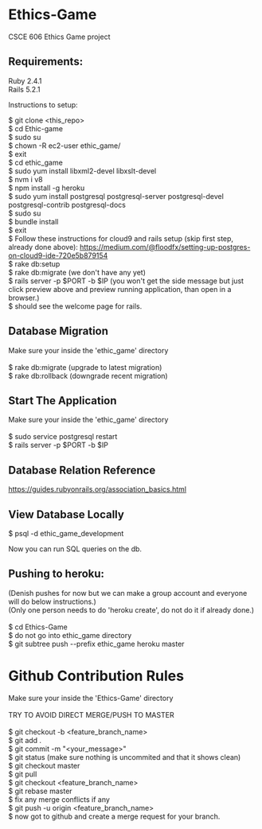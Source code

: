 # Ethics-Game
CSCE 606 Ethics Game project


## Requirements:

Ruby 2.4.1 <br/>
Rails 5.2.1 <br/>

Instructions to setup: <br/> 

$ git clone <this_repo> <br/>
$ cd Ethic-game <br/>
$ sudo su <br/>
$ chown -R ec2-user ethic_game/ <br/>
$ exit <br/>
$ cd ethic_game <br/>
$ sudo yum install libxml2-devel libxslt-devel <br/>
$ nvm i v8 <br/>
$ npm install -g heroku <br/>
$ sudo yum install postgresql postgresql-server postgresql-devel postgresql-contrib postgresql-docs <br/>
$ sudo su <br/>
$ bundle install <br/>
$ exit <br/>
$ Follow these instructions for cloud9 and rails setup (skip first step, already done above): https://medium.com/@floodfx/setting-up-postgres-on-cloud9-ide-720e5b879154 <br/>
$ rake db:setup <br/>
$ rake db:migrate (we don't have any yet) <br/>
$ rails server -p $PORT -b $IP (you won't get the side message but just click preview above and preview running application, than open in a browser.) <br/>
$ should see the welcome page for rails. <br/>

## Database Migration

Make sure your inside the 'ethic_game' directory<br/>
<br/>
$ rake db:migrate (upgrade to latest migration) <br/>
$ rake db:rollback (downgrade recent migration) <br/>

## Start The Application

Make sure your inside the 'ethic_game' directory <br/>
<br/>
$ sudo service postgresql restart <br/>
$ rails server -p $PORT -b $IP <br/>

## Database Relation Reference

https://guides.rubyonrails.org/association_basics.html<br/>

## View Database Locally
$ psql -d ethic_game_development <br/>

Now you can run SQL queries on the db. <br/>

## Pushing to heroku:

(Denish pushes for now but we can make a group account and everyone will do below instructions.)<br/>
(Only one person needs to do 'heroku create', do not do it if already done.)<br/>
<br/> 
$ cd Ethics-Game<br/>
$ do not go into ethic_game directory<br/>
$ git subtree push --prefix ethic_game heroku master<br/>

# Github Contribution Rules

Make sure your inside the 'Ethics-Game' directory<br/>
<br/> 
TRY TO AVOID DIRECT MERGE/PUSH TO MASTER <br/> 
<br/> 
$ git checkout -b <feature_branch_name> <br/> 
$ git add . <br/> 
$ git commit -m "<your_message>" <br/> 
$ git status (make sure nothing is uncommited and that it shows clean) <br/> 
$ git checkout master <br/> 
$ git pull <br/> 
$ git checkout <feature_branch_name> <br/> 
$ git rebase master <br/> 
$ fix any merge conflicts if any <br/> 
$ git push -u origin <feature_branch_name> <br/> 
$ now got to github and create a merge request for your branch. <br/> 